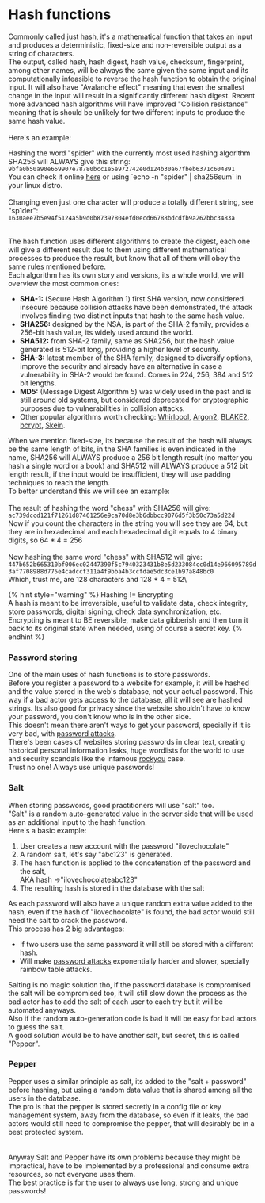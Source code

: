 # Hash functions

Commonly called just hash, it's a mathematical function that takes an input and produces a deterministic, fixed-size and non-reversible output as a string of characters. \
The output, called hash, hash digest, hash value, checksum, fingerprint, among other names, will be always the same given the same input and its computationally infeasible to reverse the hash function to obtain the original input. It will also have "Avalanche effect" meaning that even the smallest change in the input will result in a significantly different hash digest. Recent more advanced hash algorithms will have improved "Collision resistance" meaning that is should be unlikely for two different inputs to produce the same hash value.\
\
Here's an example:&#x20;

Hashing the word "spider" with the currently most used hashing algorithm SHA256 will ALWAYS give this string:\
`9bfa0b50a90e669907e78780bcc1e5e972742e0d124b30a67fbeb6371c604891`\
You can check it online [here](https://gchq.github.io/CyberChef/#recipe=SHA2\('256',64,160\)\&input=c3BpZGVy) or using `echo -n "spider" | sha256sum` in your linux distro.\
\
Changing even just one character will produce a totally different string, see "sp1der":\
`1630aee7b5e94f5124a5b9d0b87397804efd0ecd66788bdcdfb9a262bbc3483a`

\
The hash function uses different algorithms to create the digest, each one will give a different result due to them using different mathematical processes to produce the result, but know that all of them will obey the same rules mentioned before.\
Each algorithm has its own story and versions, its a whole world, we will overview the most common ones:

* **SHA-1:** (Secure Hash Algorithm 1) first SHA version, now considered insecure because collision attacks have been demonstrated, the attack involves finding two distinct inputs that hash to the same hash value.
* **SHA256:** designed by the NSA, is part of the SHA-2 family, provides a 256-bit hash value, its widely used around the world.
* **SHA512:** from SHA-2 family, same as SHA256, but the hash value generated is 512-bit long, providing a higher level of security.
* **SHA-3:** latest member of the SHA family, designed to diversify options, improve the security and already have an alternative in case a vulnerability in SHA-2 would be found. Comes in 224, 256, 384 and 512 bit lengths.
* **MD5:** (Message Digest Algorithm 5) was widely used in the past and is still around old systems, but considered deprecated for cryptographic purposes due to vulnerabilities in collision attacks.
* Other popular algorithms worth checking: [Whirlpool](https://en.wikipedia.org/wiki/Whirlpool\_\(hash\_function\)), [Argon2](https://en.wikipedia.org/wiki/Argon2), [BLAKE2](https://en.wikipedia.org/wiki/BLAKE\_\(hash\_function\)#BLAKE2), [bcrypt](https://en.wikipedia.org/wiki/Bcrypt), [Skein](https://en.wikipedia.org/wiki/Skein\_\(hash\_function\)).



When we mention fixed-size, its because the result of the hash will always be the same length of bits, in the SHA families is even indicated in the name, SHA256 will ALWAYS produce a 256 bit length result (no matter you hash a single word or a book) and SHA512 will ALWAYS produce a 512 bit length result, if the input would be insufficient, they will use padding techniques to reach the length. \
To better understand this we will see an example:\
\
The result of hashing the word "chess" with SHA256 will give:\
`ac739dccd121f71261d87461256e9ca70d8e3b6dbbcc9076d5f3b50c73a5d22d`\
Now if you count the characters in the string you will see they are 64, but they are in hexadecimal and each hexadecimal digit equals to 4 binary digits, so 64 \* 4 = 256\
\
Now hashing the same word "chess" with SHA512 will give:\
`447b652b665310bf006ec02447390f5c7940323431b8e5d233084cc0d14e966095789d3af7708988d775e4cadccf311a4f9bba4b3ccfdae5dc3ce1b97a848bc0`\
Which, trust me, are 128 characters and 128 \* 4 = 512\


{% hint style="warning" %}
Hashing != Encrypting\
A hash is meant to be irreversible, useful to validate data, check integrity, store passwords, digital signing, check data synchronization, etc.\
Encrypting is meant to BE reversible, make data gibberish and then turn it back to its original state when needed, using of course a secret key.
{% endhint %}

### Password storing

One of the main uses of hash functions is to store passwords.\
Before you register a password to a website for example, it will be hashed and the value stored in the web's database, not your actual password. This way if a bad actor gets access to the database, all it will see are hashed strings. Its also good for privacy since the website shouldn't have to know your password, you don't know who is in the other side.\
This doesn't mean there aren't ways to get your password, specially if it is very bad, with [password attacks](../../baseline-pentesting/techniques/password-cracking.md). \
There's been cases of websites storing passwords in clear text, creating historical personal information leaks, huge wordlists for the world to use and security scandals like the infamous [rockyou](https://en.wikipedia.org/wiki/RockYou) case. \
Trust no one! Always use unique passwords!

### Salt

When storing passwords, good practitioners will use "salt" too. \
"Salt" is a random auto-generated value in the server side that will be used as an additional input to the hash function.\
Here's a basic example:

1. User creates a new account with the password "ilovechocolate"
2. A random salt, let's say "abc123" is generated.
3. The hash function is applied to the concatenation of the password and the salt, \
   AKA hash ->"ilovechocolateabc123"
4. The resulting hash is stored in the database with the salt

As each password will also have a unique random extra value added to the hash, even if the hash of "ilovechocolate" is found, the bad actor would still need the salt to crack the password.\
This process has 2 big advantages:

* If two users use the same password it will still be stored with a different hash.
* Will make [password attacks](../../baseline-pentesting/techniques/password-cracking.md) exponentially harder and slower, specially rainbow table attacks.

Salting is no magic solution tho, if the password database is compromised the salt will be compromised too, it will still slow down the process as the bad actor has to add the salt of each user to each try but it will be automated anyways.\
Also if the random auto-generation code is bad it will be easy for bad actors to guess the salt. \
A good solution would be to have another salt, but secret, this is called "Pepper".

### Pepper

Pepper uses a similar principle as salt, its added to the "salt + password" before hashing, but using a random data value that is shared among all the users in the database. \
The pro is that the pepper is stored secretly in a config file or key management system, away from the database, so even if it leaks, the bad actors would still need to compromise the pepper, that will desirably be in a best protected system.\
\
\
Anyway Salt and Pepper have its own problems because they might be impractical, have to be implemented by a professional and consume extra resources, so not everyone uses them. \
The best practice is for the user to always use long, strong and unique passwords!
